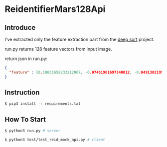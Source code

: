 # ReidentifierMars128Api

## Introduce

I've extracted only the feature extraction part from the [deep sort](https://github.com/nwojke/deep_sort) project.

run.py returns 128 feature vectors from input image.

return json in run.py:
```json
{
  "feature" : [0.18031658232212067, -0.07481961697340012, -0.04913021996617317, -0.153976708650589, 0.09021788090467453, ...]
}
``` 

## Instruction

```bash
$ pip3 install -r requirements.txt
```

## How To Start

```bash
$ python3 run.py # server
```

```bash
$ python3 test/test_reid_mock_api.py # client 
```



